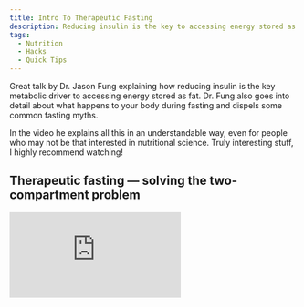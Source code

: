 ```yaml
---
title: Intro To Therapeutic Fasting
description: Reducing insulin is the key to accessing energy stored as fat. Learn what happens to your body during fasting…
tags:
  - Nutrition
  - Hacks
  - Quick Tips
---
```


Great talk by Dr. Jason Fung explaining how reducing insulin is the key metabolic driver to accessing energy stored as fat. Dr. Fung also goes into detail about what happens to your body during fasting and dispels some common fasting myths.

In the video he explains all this in an understandable way, even for people who may not be that interested in nutritional science. Truly interesting stuff, I highly recommend watching!

## Therapeutic fasting — solving the two-compartment problem

<div class="embed-video">
  <iframe src="https://www.youtube.com/embed/tIuj-oMN-Fk" frameborder="0" allow="autoplay; encrypted-media" allowfullscreen></iframe>
</div>
